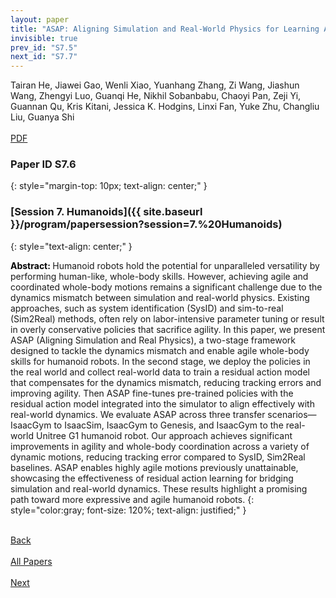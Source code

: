 ```yaml
---
layout: paper
title: "ASAP: Aligning Simulation and Real-World Physics for Learning Agile Humanoid Whole-Body Skills"
invisible: true
prev_id: "S7.5"
next_id: "S7.7"
---
```

<div class="paper-authors">
  <div class="paper-author-box">
    <div class="paper-author-name">Tairan He, Jiawei Gao, Wenli Xiao, Yuanhang Zhang, Zi Wang, Jiashun Wang, Zhengyi Luo, Guanqi He, Nikhil Sobanbabu, Chaoyi Pan, Zeji Yi, Guannan Qu, Kris Kitani, Jessica K. Hodgins, Linxi Fan, Yuke Zhu, Changliu Liu, Guanya Shi</div>
    <div class="paper-author-uni"></div>
  </div>
</div>

<div class="paper-pdf-modern">
  <div class="paper-menu-icon">
    <a href="https://www.roboticsproceedings.org/rss25/p720.pdf" title="Download PDF" target="_blank">
      <i class="fa fa-file-pdf-o"></i><br>
      <span class="paper-menu-label">PDF</span>
    </a>
  </div>
</div>

### Paper ID S7.6
{: style="margin-top: 10px; text-align: center;" }

### [Session 7. Humanoids]({{ site.baseurl }}/program/papersession?session=7.%20Humanoids)
{: style="text-align: center;" }

<b style="color: black;">Abstract: </b>Humanoid robots hold the potential for unparalleled versatility by performing human-like, whole-body skills. However, achieving agile and coordinated whole-body motions remains a significant challenge due to the dynamics mismatch between simulation and real-world physics. Existing approaches, such as system identification (SysID) and sim-to-real (Sim2Real) methods, often rely on labor-intensive parameter tuning or result in overly conservative policies that sacrifice agility. In this paper, we present ASAP (Aligning Simulation and Real Physics), a two-stage framework designed to tackle the dynamics mismatch and enable agile whole-body skills for humanoid robots. In the second stage, we deploy the policies in the real world and collect real-world data to train a residual action model that compensates for the dynamics mismatch, reducing tracking errors and improving agility. Then ASAP fine-tunes pre-trained policies with the residual action model integrated into the simulator to align effectively with real-world dynamics. We evaluate ASAP across three transfer scenarios—IsaacGym to IsaacSim, IsaacGym to Genesis, and IsaacGym to the real-world Unitree G1 humanoid robot. Our approach achieves significant improvements in agility and whole-body coordination across a variety of dynamic motions, reducing tracking error compared to SysID, Sim2Real baselines. ASAP enables highly agile motions previously unattainable, showcasing the effectiveness of residual action learning for bridging simulation and real-world dynamics. These results highlight a promising path toward more expressive and agile humanoid robots.
{: style="color:gray; font-size: 120%; text-align: justified;" }

<div class="paper-menu">
  <div class="paper-menu-inner">
    <a href="{{ site.baseurl }}/program/papers/S7.5/" title="Previous Paper">
            <div class="paper-menu-icon">
                <i class="fa fa-chevron-left"></i><br>
                <span class="paper-menu-label">Back</span>
            </div>
        </a>
    <a href="{{ site.baseurl }}/program/papers" title="All Papers">
      <div class="paper-menu-icon">
        <i class="fa fa-list"></i><br>
        <span class="paper-menu-label">All Papers</span>
      </div>
    </a>
    <a href="{{ site.baseurl }}/program/papers/S7.7/" title="Next Paper">
            <div class="paper-menu-icon">
                <i class="fa fa-chevron-right"></i><br>
                <span class="paper-menu-label">Next</span>
            </div>
        </a>
  </div>
</div>
